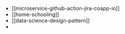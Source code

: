 - [[microservice-github-action-jira-coapp-io]]
- [[home-schooling]]
- [[data-science-design-pattern]]
- 